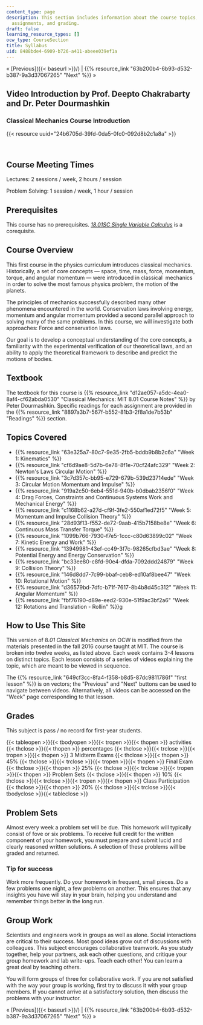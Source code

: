 ```yaml
---
content_type: page
description: This section includes information about the course topics, readings,
  assignments, and grading.
draft: false
learning_resource_types: []
ocw_type: CourseSection
title: Syllabus
uid: 8488bde4-6909-b726-a411-abeee039ef1a
---
```

« \[Previous\]({{< baseurl >}}/) | {{% resource_link "63b200b4-6b93-d532-b387-9a3d37067265" "Next" %}} »

## Video Introduction by Prof. Deepto Chakrabarty and Dr. Peter Dourmashkin

### Classical Mechanics Course Introduction

{{< resource uuid="24b6705d-39fd-0da5-0fc0-092d8b2c1a8a" >}}

 

## Course Meeting Times

Lectures: 2 sessions / week, 2 hours / session

Problem Solving: 1 session / week, 1 hour / session

## Prerequisites

This course has no prerequisites. [*18.01SC Single Variable Calculus*](/courses/18-01sc-single-variable-calculus-fall-2010) is a corequisite.

## Course Overview

This first course in the physics curriculum introduces classical mechanics. Historically, a set of core concepts — space, time, mass, force, momentum, torque, and angular momentum — were introduced in classical  mechanics in order to solve the most famous physics problem, the motion of the planets.

The principles of mechanics successfully described many other phenomena encountered in the world. Conservation laws involving energy, momentum and angular momentum provided a second parallel approach to solving many of the same problems. In this course, we will investigate both approaches: Force and conservation laws.

Our goal is to develop a conceptual understanding of the core concepts, a familiarity with the experimental verification of our theoretical laws, and an ability to apply the theoretical framework to describe and predict the motions of bodies.

## Textbook

The textbook for this course is {{% resource_link "d12ae057-a5dc-4ea0-8af4-cf62abda0530" "Classical Mechanics: MIT 8.01 Course Notes" %}} by Peter Dourmashkin. Specific readings for each assignment are provided in the {{% resource_link "8897a3b7-567f-b552-81b3-2f8a1de7b53b" "Readings" %}} section.

## Topics Covered

- {{% resource_link "63e325a7-80c7-9e35-2fb5-bddb9b8b2c6a" "Week 1: Kinematics" %}}
- {{% resource_link "cf6d9ae8-5d7b-6e78-8f1e-70cf24afc329" "Week 2: Newton's Laws Circular Motion" %}}
- {{% resource_link "3c7d357c-bb95-e729-679b-539d23714ede" "Week 3: Circular Motion Momentum and Impulse" %}}
- {{% resource_link "919a2c50-6eb4-551d-940b-b0dbab2356f0" "Week 4: Drag Forces, Constraints and Continuous Systems Work and Mechanical Energy" %}}
- {{% resource_link "c1168b62-a27d-cf9f-3fe2-550af1ed72f5" "Week 5: Momentum and Impulse Collision Theory" %}}
- {{% resource_link "28d93f13-f552-de72-9aab-415b7158be8e" "Week 6: Continuous Mass Transfer Torque" %}}
- {{% resource_link "1099b766-7930-f7e5-1ccc-c80d63899c02" "Week 7: Kinetic Energy and Work" %}}
- {{% resource_link "13949981-43ef-cc49-3f7c-98265cfbd3ae" "Week 8: Potential Energy and Energy Conservation" %}}
- {{% resource_link "bc33ee80-c8fd-90e4-dfda-7092ddd24879" "Week 9: Collision Theory" %}}
- {{% resource_link "146d8dd7-7c99-bbaf-ceb8-ed10af8bee47" "Week 10: Rotational Motion" %}}
- {{% resource_link "d36579bd-7dfc-b71f-7617-8b4b8d45c312" "Week 11: Angular Momentum" %}}
- {{% resource_link "fbf76190-d89e-eed2-930e-51f9ac3bf2a6" "Week 12: Rotations and Translation - Rollin" %}}g

## How to Use This Site

This version of 8.*01 Classical Mechanics* on OCW is modified from the materials presented in the fall 2016 course taught at MIT. The course is broken into twelve weeks, as listed above. Each week contains 3-4 lessons on distinct topics. Each lesson consists of a series of videos explaining the topic, which are meant to be viewed in sequence.

The {{% resource_link "649cf3cc-8fa4-f358-b8d5-87dc9811786f" "first lesson" %}} is on vectors; the "Previous" and "Next" buttons can be used to navigate between videos. Alternatively, all videos can be accessed on the "Week" page corresponding to that lesson.

## Grades

This subject is pass / no record for first-year students.

{{< tableopen >}}{{< tbodyopen >}}{{< tropen >}}{{< thopen >}}
activities
{{< thclose >}}{{< thopen >}}
percentages
{{< thclose >}}{{< trclose >}}{{< tropen >}}{{< thopen >}}
3 Midterm Exams
{{< thclose >}}{{< thopen >}}
45%
{{< thclose >}}{{< trclose >}}{{< tropen >}}{{< thopen >}}
Final Exam
{{< thclose >}}{{< thopen >}}
25%
{{< thclose >}}{{< trclose >}}{{< tropen >}}{{< thopen >}}
Problem Sets
{{< thclose >}}{{< thopen >}}
10%
{{< thclose >}}{{< trclose >}}{{< tropen >}}{{< thopen >}}
Class Participation
{{< thclose >}}{{< thopen >}}
20%
{{< thclose >}}{{< trclose >}}{{< tbodyclose >}}{{< tableclose >}}

## Problem Sets

Almost every week a problem set will be due. This homework will typically consist of fove or six problems. To receive full credit for the written component of your homework, you must prepare and submit lucid and clearly reasoned written solutions. A selection of these problems will be graded and returned.

### Tip for success

Work more frequently. Do your homework in frequent, small pieces. Do a few problems one night, a few problems on another. This ensures that any insights you have will stay in your brain, helping you understand and remember things better in the long run.

## Group Work

Scientists and engineers work in groups as well as alone. Social interactions are critical to their success. Most good ideas grow out of discussions with colleagues. This subject encourages collaborative teamwork. As you study together, help your partners, ask each other questions, and critique your group homework and lab write-ups. Teach each other! You can learn a great deal by teaching others.

You will form groups of three for collaborative work. If you are not satisfied with the way your group is working, first try to discuss it with your group members. If you cannot arrive at a satisfactory solution, then discuss the problems with your instructor.

« \[Previous\]({{< baseurl >}}/) | {{% resource_link "63b200b4-6b93-d532-b387-9a3d37067265" "Next" %}} »